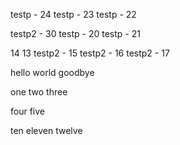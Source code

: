 testp - 24
testp - 23
testp - 22

testp2 - 30
testp - 20
testp - 21

14
13
testp2 - 15
testp2 - 16
testp2 - 17

hello
world
goodbye

one
two
three

four
five

ten
eleven
twelve
